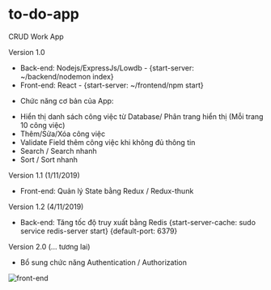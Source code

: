 # to-do-app
CRUD Work App

Version 1.0
- Back-end: Nodejs/ExpressJs/Lowdb - {start-server: ~/backend/nodemon index}
- Front-end: React - {start-server: ~/frontend/npm start}
+ Chức năng cơ bản của App:
- Hiển thị danh sách công việc từ Database/ Phân trang hiển thị (Mỗi trang 10 công việc)
- Thêm/Sửa/Xóa công việc
- Validate Field thêm công việc khi không đủ thông tin
- Search / Search nhanh
- Sort / Sort nhanh

Version 1.1 (1/11/2019)
- Front-end: Quản lý State bằng Redux / Redux-thunk

Version 1.2 (4/11/2019)
- Back-end: Tăng tốc độ truy xuất bằng Redis
{start-server-cache: sudo service redis-server start}
{default-port: 6379}

Version 2.0 (... tương lai)
- Bổ sung chức năng Authentication / Authorization

<img src="https://user-images.githubusercontent.com/49454154/68199558-d60e3500-fff0-11e9-8c5e-08c49c213088.jpg" alt="front-end" />





